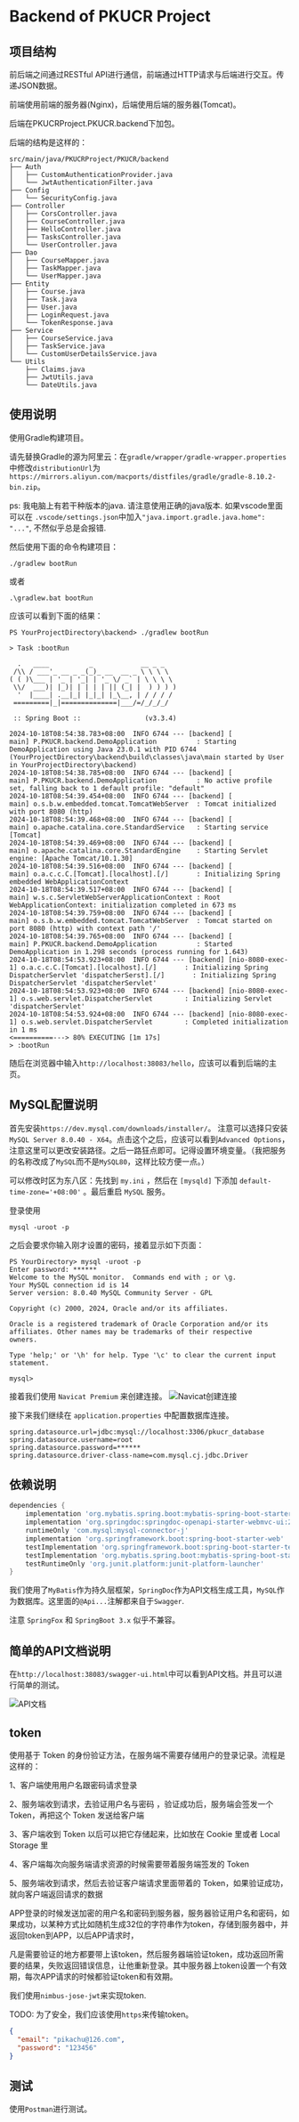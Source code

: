 # Backend of PKUCR Project

## 项目结构

前后端之间通过RESTful API进行通信，前端通过HTTP请求与后端进行交互。传递JSON数据。

前端使用前端的服务器(Nginx)，后端使用后端的服务器(Tomcat)。

后端在PKUCRProject.PKUCR.backend下加包。

后端的结构是这样的：
```
src/main/java/PKUCRProject/PKUCR/backend
├── Auth
│   ├── CustomAuthenticationProvider.java
│   └── JwtAuthenticationFilter.java
├── Config
│   └── SecurityConfig.java
├── Controller
│   ├── CorsController.java
│   ├── CourseController.java
│   ├── HelloController.java
│   ├── TasksController.java
│   └── UserController.java
├── Dao
│   ├── CourseMapper.java
│   ├── TaskMapper.java
│   └── UserMapper.java
├── Entity
│   ├── Course.java
│   ├── Task.java
│   ├── User.java
│   ├── LoginRequest.java
│   └── TokenResponse.java
├── Service
│   ├── CourseService.java
│   ├── TaskService.java
│   └── CustomUserDetailsService.java
└── Utils
    ├── Claims.java
    ├── JwtUtils.java
    └── DateUtils.java
```

## 使用说明

使用Gradle构建项目。

请先替换Gradle的源为阿里云：在`gradle/wrapper/gradle-wrapper.properties`中修改`distributionUrl`为`https://mirrors.aliyun.com/macports/distfiles/gradle/gradle-8.10.2-bin.zip`。

ps: 我电脑上有若干种版本的java. 请注意使用正确的java版本. 如果vscode里面可以在
`.vscode/settings.json`中加入`"java.import.gradle.java.home": "..."`, 不然似乎总是会报错.

然后使用下面的命令构建项目：
```shell
./gradlew bootRun
```
或者
```shell
.\gradlew.bat bootRun
```

应该可以看到下面的结果：
```shell
PS YourProjectDirectory\backend> ./gradlew bootRun

> Task :bootRun

  .   ____          _            __ _ _
 /\\ / ___'_ __ _ _(_)_ __  __ _ \ \ \ \
( ( )\___ | '_ | '_| | '_ \/ _` | \ \ \ \
 \\/  ___)| |_)| | | | | || (_| |  ) ) ) )
  '  |____| .__|_| |_|_| |_\__, | / / / /
 =========|_|==============|___/=/_/_/_/

 :: Spring Boot ::                (v3.3.4)

2024-10-18T08:54:38.783+08:00  INFO 6744 --- [backend] [           main] P.PKUCR.backend.DemoApplication          : Starting DemoApplication using Java 23.0.1 with PID 6744 (YourProjectDirectory\backend\build\classes\java\main started by User in YourProjectDirectory\backend)
2024-10-18T08:54:38.785+08:00  INFO 6744 --- [backend] [           main] P.PKUCR.backend.DemoApplication          : No active profile set, falling back to 1 default profile: "default"
2024-10-18T08:54:39.454+08:00  INFO 6744 --- [backend] [           main] o.s.b.w.embedded.tomcat.TomcatWebServer  : Tomcat initialized with port 8080 (http)
2024-10-18T08:54:39.468+08:00  INFO 6744 --- [backend] [           main] o.apache.catalina.core.StandardService   : Starting service [Tomcat]
2024-10-18T08:54:39.469+08:00  INFO 6744 --- [backend] [           main] o.apache.catalina.core.StandardEngine    : Starting Servlet engine: [Apache Tomcat/10.1.30]
2024-10-18T08:54:39.516+08:00  INFO 6744 --- [backend] [           main] o.a.c.c.C.[Tomcat].[localhost].[/]       : Initializing Spring embedded WebApplicationContext
2024-10-18T08:54:39.517+08:00  INFO 6744 --- [backend] [           main] w.s.c.ServletWebServerApplicationContext : Root WebApplicationContext: initialization completed in 673 ms
2024-10-18T08:54:39.759+08:00  INFO 6744 --- [backend] [           main] o.s.b.w.embedded.tomcat.TomcatWebServer  : Tomcat started on port 8080 (http) with context path '/'
2024-10-18T08:54:39.765+08:00  INFO 6744 --- [backend] [           main] P.PKUCR.backend.DemoApplication          : Started DemoApplication in 1.298 seconds (process running for 1.643)
2024-10-18T08:54:53.923+08:00  INFO 6744 --- [backend] [nio-8080-exec-1] o.a.c.c.C.[Tomcat].[localhost].[/]       : Initializing Spring DispatcherServlet 'dispatcherSerst].[/]       : Initializing Spring DispatcherServlet 'dispatcherServlet'
2024-10-18T08:54:53.923+08:00  INFO 6744 --- [backend] [nio-8080-exec-1] o.s.web.servlet.DispatcherServlet        : Initializing Servlet 'dispatcherServlet'
2024-10-18T08:54:53.924+08:00  INFO 6744 --- [backend] [nio-8080-exec-1] o.s.web.servlet.DispatcherServlet        : Completed initialization in 1 ms
<==========---> 80% EXECUTING [1m 17s]
> :bootRun
```

随后在浏览器中输入`http://localhost:38083/hello`，应该可以看到后端的主页。


## MySQL配置说明

首先安装`https://dev.mysql.com/downloads/installer/`。
注意可以选择只安装`MySQL Server 8.0.40 - X64`。点击这个之后，应该可以看到`Advanced Options`，注意这里可以更改安装路径。之后一路狂点即可。记得设置环境变量。（我把服务的名称改成了`MySQL`而不是`MySQL80`，这样比较方便一点。）

可以修改时区为东八区：先找到 `my.ini` ，然后在 `[mysqld]` 下添加 `default-time-zone='+08:00'` 。最后重启 `MySQL` 服务。

登录使用
```shell
mysql -uroot -p
```

之后会要求你输入刚才设置的密码，接着显示如下页面：
```shell
PS YourDirectory> mysql -uroot -p
Enter password: ******
Welcome to the MySQL monitor.  Commands end with ; or \g.
Your MySQL connection id is 14
Server version: 8.0.40 MySQL Community Server - GPL

Copyright (c) 2000, 2024, Oracle and/or its affiliates.

Oracle is a registered trademark of Oracle Corporation and/or its
affiliates. Other names may be trademarks of their respective
owners.

Type 'help;' or '\h' for help. Type '\c' to clear the current input statement.

mysql>
```

接着我们使用 `Navicat Premium` 来创建连接。
![Navicat创建连接](./.assets/Navicat创建连接.bmp)

接下来我们继续在 `application.properties` 中配置数据库连接。
```properties
spring.datasource.url=jdbc:mysql://localhost:3306/pkucr_database
spring.datasource.username=root
spring.datasource.password=******
spring.datasource.driver-class-name=com.mysql.cj.jdbc.Driver
```
## 依赖说明

```gradle
dependencies {
	implementation 'org.mybatis.spring.boot:mybatis-spring-boot-starter:3.0.3'
	implementation 'org.springdoc:springdoc-openapi-starter-webmvc-ui:2.6.0'
	runtimeOnly 'com.mysql:mysql-connector-j'
	implementation 'org.springframework.boot:spring-boot-starter-web'
	testImplementation 'org.springframework.boot:spring-boot-starter-test'
	testImplementation 'org.mybatis.spring.boot:mybatis-spring-boot-starter-test:3.0.3'
	testRuntimeOnly 'org.junit.platform:junit-platform-launcher'
}
```

我们使用了`MyBatis`作为持久层框架，`SpringDoc`作为API文档生成工具，`MySQL`作为数据库。这里面的`@Api...`注解都来自于`Swagger`.

注意 `SpringFox` 和 `SpringBoot 3.x` 似乎不兼容。

## 简单的API文档说明

在`http://localhost:38083/swagger-ui.html`中可以看到API文档。并且可以进行简单的测试。

![API文档](./.assets/swagger.png)

## token

使用基于 Token 的身份验证方法，在服务端不需要存储用户的登录记录。流程是这样的：

1、客户端使用用户名跟密码请求登录

2、服务端收到请求，去验证用户名与密码 ，验证成功后，服务端会签发一个 Token，再把这个 Token 发送给客户端

3、客户端收到 Token 以后可以把它存储起来，比如放在 Cookie 里或者 Local Storage 里

4、客户端每次向服务端请求资源的时候需要带着服务端签发的 Token

5、服务端收到请求，然后去验证客户端请求里面带着的 Token，如果验证成功，就向客户端返回请求的数据

APP登录的时候发送加密的用户名和密码到服务器，服务器验证用户名和密码，如果成功，以某种方式比如随机生成32位的字符串作为token，存储到服务器中，并返回token到APP，以后APP请求时，

凡是需要验证的地方都要带上该token，然后服务器端验证token，成功返回所需要的结果，失败返回错误信息，让他重新登录。其中服务器上token设置一个有效期，每次APP请求的时候都验证token和有效期。

我们使用`nimbus-jose-jwt`来实现token.

TODO: 为了安全，我们应该使用`https`来传输token。

```json
{
  "email": "pikachu@126.com",
  "password": "123456"
}
```

## 测试

使用`Postman`进行测试。